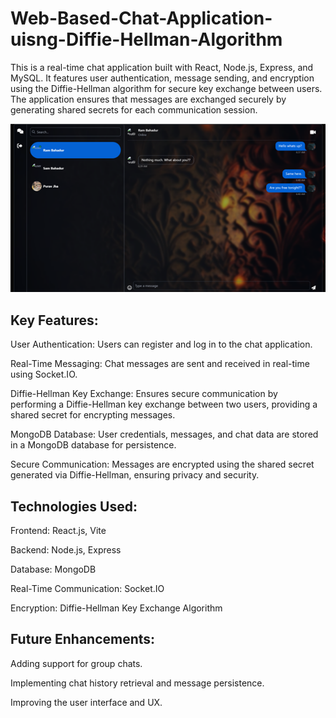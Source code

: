 # Web-Based-Chat-Application-uisng-Diffie-Hellman-Algorithm
This is a real-time chat application built with React, Node.js, Express, and MySQL. It features user authentication, message sending, and encryption using the Diffie-Hellman algorithm for secure key exchange between users. The application ensures that messages are exchanged securely by generating shared secrets for each communication session.

![screenshots](Preview.png)

## Key Features:

User Authentication: Users can register and log in to the chat application.

Real-Time Messaging: Chat messages are sent and received in real-time using Socket.IO.

Diffie-Hellman Key Exchange: Ensures secure communication by performing a Diffie-Hellman key exchange between two users, providing a shared secret for encrypting messages.

MongoDB Database: User credentials, messages, and chat data are stored in a MongoDB database for persistence.

Secure Communication: Messages are encrypted using the shared secret generated via Diffie-Hellman, ensuring privacy and security.

## Technologies Used:

Frontend: React.js, Vite

Backend: Node.js, Express

Database: MongoDB

Real-Time Communication: Socket.IO

Encryption: Diffie-Hellman Key Exchange Algorithm

## Future Enhancements:

Adding support for group chats.

Implementing chat history retrieval and message persistence.

Improving the user interface and UX.
